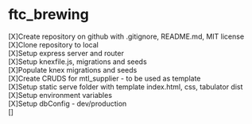 # ftc_brewing

[X]Create repository on github with .gitignore, README.md, MIT license  
[X]Clone repository to local  
[X]Setup express server and router  
[X]Setup knexfile.js, migrations and seeds  
[X]Populate knex migrations and seeds  
[X]Create CRUDS for mtl_supplier - to be used as template  
[X]Setup static serve folder with template index.html, css, tabulator dist  
[X]Setup environment variables  
[X]Setup dbConfig - dev/production  
[]
